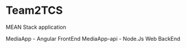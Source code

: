 # Team2TCS
MEAN Stack application


MediaApp - Angular FrontEnd
MediaApp-api - Node.Js Web BackEnd


